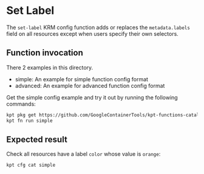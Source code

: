 # Set Label

<!--catalog:Name Set Label-->
<!--catalog:Description Manipulate the `metadata.labels` field on resources.-->

The `set-label` KRM config function adds or replaces the
`metadata.labels` field on all resources except when users specify
their own selectors.

## Function invocation

There 2 examples in this directory.

- simple: An example for simple function config format
- advanced: An example for advanced function config format

Get the simple config example and try it out by running the following commands:

```sh
kpt pkg get https://github.com/GoogleContainerTools/kpt-functions-catalog.git/examples/set-label/simple .
kpt fn run simple
```

## Expected result

Check all resources have a label `color` whose value is `orange`:

```sh
kpt cfg cat simple
```
